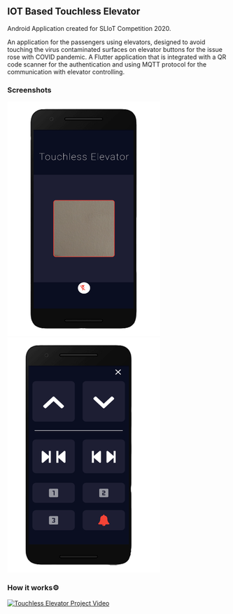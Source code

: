 ## **IOT Based Touchless Elevator**
Android Application created for SLIoT Competition 2020.

An application for the passengers using elevators, designed to avoid touching the virus contaminated surfaces on elevator buttons for the issue rose with COVID pandemic. A Flutter application that is integrated with a QR code scanner for the authentication and using MQTT protocol for the communication with elevator controlling.

### Screenshots
<p align="left">
<img alt="start-screeen" width="350px"  src="captures/img1e.png" />
<img alt="control-screeen" width="350px"  src="captures/img2e.png" />
<p/>

### How it works⚙️
[![Touchless Elevator Project Video](http://img.youtube.com/vi/f_VLpxe9CUQ/0.jpg)](https://youtu.be/f_VLpxe9CUQ)


